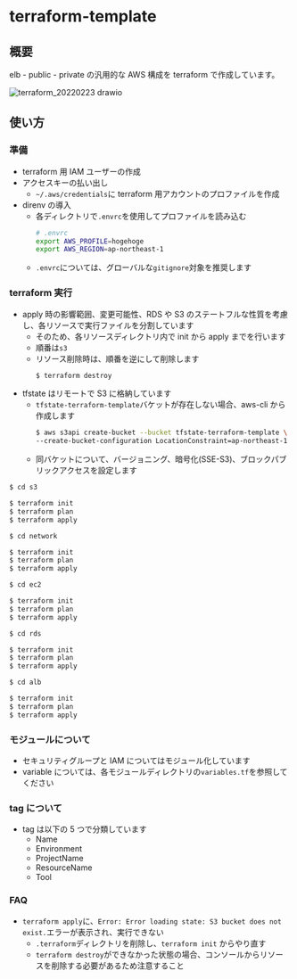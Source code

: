 # terraform-template

## 概要

elb - public - private の汎用的な AWS 構成を terraform で作成しています。

![terraform_20220223 drawio](https://user-images.githubusercontent.com/56192039/155341829-1921412a-c164-4139-bdfb-5e4d9d2e36a4.png)

## 使い方

### 準備

- terraform 用 IAM ユーザーの作成
- アクセスキーの払い出し
  - `~/.aws/credentials`に terraform 用アカウントのプロファイルを作成
- direnv の導入
  - 各ディレクトリで`.envrc`を使用してプロファイルを読み込む
    ```bash
    # .envrc
    export AWS_PROFILE=hogehoge
    export AWS_REGION=ap-northeast-1
    ```
  - `.envrc`については、グローバルな`gitignore`対象を推奨します

### terraform 実行

- apply 時の影響範囲、変更可能性、RDS や S3 のステートフルな性質を考慮し、各リソースで実行ファイルを分割しています
  - そのため、各リソースディレクトリ内で init から apply までを行います
  - 順番は`s3`
  - リソース削除時は、順番を逆にして削除します
    ```bash
    $ terraform destroy
    ```
- tfstate はリモートで S3 に格納しています
  - `tfstate-terraform-template`バケットが存在しない場合、aws-cli から作成します
    ```bash
    $ aws s3api create-bucket --bucket tfstate-terraform-template \
    --create-bucket-configuration LocationConstraint=ap-northeast-1
    ```
  - 同バケットについて、バージョニング、暗号化(SSE-S3)、ブロックパブリックアクセスを設定します

```bash
$ cd s3

$ terraform init
$ terraform plan
$ terraform apply
```

```bash
$ cd network

$ terraform init
$ terraform plan
$ terraform apply
```

```bash
$ cd ec2

$ terraform init
$ terraform plan
$ terraform apply
```

```bash
$ cd rds

$ terraform init
$ terraform plan
$ terraform apply
```

```bash
$ cd alb

$ terraform init
$ terraform plan
$ terraform apply
```

### モジュールについて

- セキュリティグループと IAM についてはモジュール化しています
- variable については、各モジュールディレクトリの`variables.tf`を参照してください

### tag について

- tag は以下の 5 つで分類しています
  - Name
  - Environment
  - ProjectName
  - ResourceName
  - Tool

### FAQ

- `terraform apply`に、`Error: Error loading state: S3 bucket does not exist.`エラーが表示され、実行できない
  - `.terraform`ディレクトリを削除し、`terraform init` からやり直す
  - `terraform destroy`ができなかった状態の場合、コンソールからリソースを削除する必要があるため注意すること
